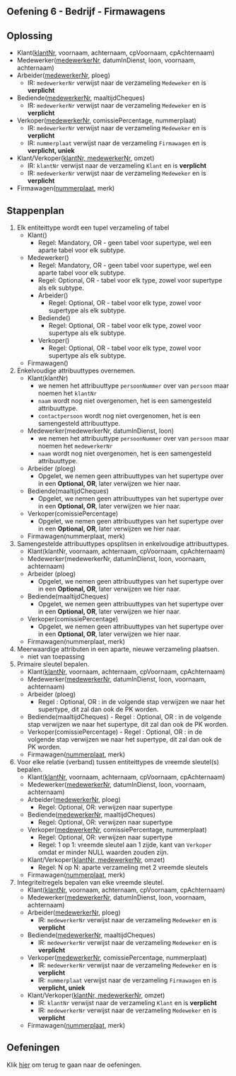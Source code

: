 ## Oefening 6 - Bedrijf - Firmawagens

## Oplossing
- Klant(<ins>klantNr</ins>, voornaam, achternaam, cpVoornaam, cpAchternaam)
- Medewerker(<ins>medewerkerNr</ins>, datumInDienst, loon, voornaam, achternaam)
- Arbeider(<ins>medewerkerNr</ins>, ploeg)​
    - IR: `medewerkerNr` verwijst naar de verzameling `Medeweker` en is **verplicht**
- Bediende(<ins>medewerkerNr</ins>, maaltijdCheques)
    - IR: `medewerkerNr` verwijst naar de verzameling `Medeweker` en is **verplicht**
- Verkoper(<ins>medewerkerNr</ins>, comissiePercentage, nummerplaat)
    - IR: `medewerkerNr` verwijst naar de verzameling `Medeweker` en is **verplicht**
    - IR: `nummerplaat` verwijst naar de verzameling `Firmawagen` en is **verplicht, uniek**
- Klant/Verkoper(<ins>klantNr, medewerkerNr</ins>, omzet)​
    - IR: `klantNr` verwijst naar de verzameling `Klant` en is **verplicht**
    - IR: `medewerkerNr` verwijst naar de verzameling `Medeweker` en is **verplicht**
- Firmawagen(<ins>nummerplaat</ins>, merk)

## Stappenplan
1. Elk entiteittype wordt een tupel verzameling of tabel ​
    - Klant()
        - Regel: Mandatory, OR - geen tabel voor supertype, wel een aparte tabel voor elk subtype.
    - Medewerker()
        - Regel: Mandatory, OR - geen tabel voor supertype, wel een aparte tabel voor elk subtype.
        - Regel: Optional, OR - tabel voor elk type, zowel voor supertype als elk subtype.
        - Arbeider()
            - Regel: Optional, OR - tabel voor elk type, zowel voor supertype als elk subtype.
        - Bediende()
            - Regel: Optional, OR - tabel voor elk type, zowel voor supertype als elk subtype.
        - Verkoper()
            - Regel: Optional, OR - tabel voor elk type, zowel voor supertype als elk subtype.
    - Firmawagen()
2. Enkelvoudige attribuuttypes overnemen.​
    - Klant(klantNr)
        - we nemen het attribuuttype `persoonNummer` over van `persoon` maar noemen het `klantNr`
        - `naam` wordt nog niet overgenomen, het is een samengesteld attribuuttype.
        - `contactpersoon` wordt nog niet overgenomen, het is een samengesteld attribuuttype.
    - Medewerker(medewerkerNr, datumInDienst, loon)
        - we nemen het attribuuttype `persoonNummer` over van `persoon` maar noemen het `medewerkerNr`
        - `naam` wordt nog niet overgenomen, het is een samengesteld attribuuttype.
    - Arbeider (ploeg)​
        - Opgelet, we nemen geen attribuuttypes van het supertype over in een **Optional, OR**, later verwijzen we hier naar.
    - Bediende(maaltijdCheques)
        - Opgelet, we nemen geen attribuuttypes van het supertype over in een **Optional, OR**, later verwijzen we hier naar.
    - Verkoper(comissiePercentage)
        - Opgelet, we nemen geen attribuuttypes van het supertype over in een **Optional, OR**, later verwijzen we hier naar.
    - Firmawagen(nummerplaat, merk)
3. Samengestelde attribuuttypes opsplitsen in enkelvoudige attribuuttypes.​
    - Klant(klantNr, voornaam, achternaam, cpVoornaam, cpAchternaam)
    - Medewerker(medewerkerNr, datumInDienst, loon, voornaam, achternaam)
    - Arbeider (ploeg)​
        - Opgelet, we nemen geen attribuuttypes van het supertype over in een **Optional, OR**, later verwijzen we hier naar.
    - Bediende(maaltijdCheques)
        - Opgelet, we nemen geen attribuuttypes van het supertype over in een **Optional, OR**, later verwijzen we hier naar.
    - Verkoper(comissiePercentage)
        - Opgelet, we nemen geen attribuuttypes van het supertype over in een **Optional, OR**, later verwijzen we hier naar.
    - Firmawagen(nummerplaat, merk)
4. Meerwaardige attributen in een aparte, nieuwe verzameling plaatsen.​
    - niet van toepassing
5. Primaire sleutel bepalen.​
    - Klant(<ins>klantNr</ins>, voornaam, achternaam, cpVoornaam, cpAchternaam)
    - Medewerker(<ins>medewerkerNr</ins>, datumInDienst, loon, voornaam, achternaam)
    - Arbeider (ploeg)​
        - Regel : Optional, OR : in de volgende stap verwijzen we naar het supertype, dit zal dan ook de PK worden.
    - Bediende(maaltijdCheques)
            - Regel : Optional, OR : in de volgende stap verwijzen we naar het supertype, dit zal dan ook de PK worden.
    - Verkoper(comissiePercentage)
            - Regel : Optional, OR : in de volgende stap verwijzen we naar het supertype, dit zal dan ook de PK worden.
    - Firmawagen(<ins>nummerplaat</ins>, merk)
6. Voor elke relatie (verband) tussen entiteittypes de vreemde sleutel(s) bepalen.​
    - Klant(<ins>klantNr</ins>, voornaam, achternaam, cpVoornaam, cpAchternaam)
    - Medewerker(<ins>medewerkerNr</ins>, datumInDienst, loon, voornaam, achternaam)
    - Arbeider(<ins>medewerkerNr</ins>, ploeg)​
        - Regel: Optional, OR: verwijzen naar supertype
    - Bediende(<ins>medewerkerNr</ins>, maaltijdCheques)
        - Regel: Optional, OR: verwijzen naar supertype
    - Verkoper(<ins>medewerkerNr</ins>, comissiePercentage, nummerplaat)
        - Regel: Optional, OR: verwijzen naar supertype
        - Regel: 1 op 1: vreemde sleutel aan 1 zijde, kant van `Verkoper` omdat er minder NULL waarden zouden zijn.
    - Klant/Verkoper(<ins>klantNr, medewerkerNr</ins>, omzet)​
        - Regel: N op N: aparte verzameling met 2 vreemde sleutels​
    - Firmawagen(<ins>nummerplaat</ins>, merk)
7. Integriteitregels bepalen van elke vreemde sleutel.​
    - Klant(<ins>klantNr</ins>, voornaam, achternaam, cpVoornaam, cpAchternaam)
    - Medewerker(<ins>medewerkerNr</ins>, datumInDienst, loon, voornaam, achternaam)
    - Arbeider(<ins>medewerkerNr</ins>, ploeg)​
        - IR: `medewerkerNr` verwijst naar de verzameling `Medeweker` en is **verplicht**
    - Bediende(<ins>medewerkerNr</ins>, maaltijdCheques)
        - IR: `medewerkerNr` verwijst naar de verzameling `Medeweker` en is **verplicht**
    - Verkoper(<ins>medewerkerNr</ins>, comissiePercentage, nummerplaat)
        - IR: `medewerkerNr` verwijst naar de verzameling `Medeweker` en is **verplicht**
        - IR: `nummerplaat` verwijst naar de verzameling `Firmawagen` en is **verplicht, uniek**
    - Klant/Verkoper(<ins>klantNr, medewerkerNr</ins>, omzet)​
        - IR: `klantNr` verwijst naar de verzameling `Klant` en is **verplicht**
        - IR: `medewerkerNr` verwijst naar de verzameling `Medeweker` en is **verplicht**
    - Firmawagen(<ins>nummerplaat</ins>, merk)

## Oefeningen
Klik [hier](../exercises.md) om terug te gaan naar de oefeningen.